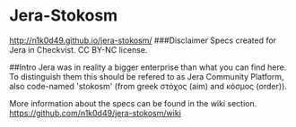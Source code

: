 # Jera-Stokosm
http://n1k0d49.github.io/jera-stokosm/
###Disclaimer
Specs created for Jera in Checkvist. CC BY-NC license.

##Intro
Jera was in reality a bigger enterprise than what you can find here. To distinguish them this should be refered to as Jera Community Platform, also code-named 'stokosm' (from greek στόχος (aim) and κόσμος (order)).

More information about the specs can be found in the wiki section. https://github.com/n1k0d49/jera-stokosm/wiki
